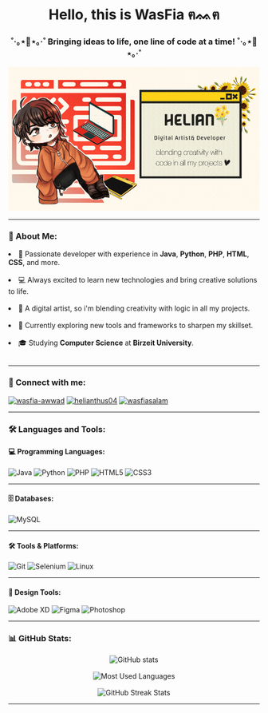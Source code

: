 <h1 align="center">Hello, this is WasFia ฅᨐฅ </h1>
<h3 align="center">˚‧｡⋆🌻⋆｡‧˚ Bringing ideas to life, one line of code at a time! ˚‧｡⋆🌻⋆｡‧˚</h3>

<p align="center">
  <img src="https://raw.githubusercontent.com/WasFia3/readmePic/main/ezgif-4FINALa4412566aa89.gif" alt="Your Image" width="600"/>
</p>


<hr>

<h3 align="left">🚀 About Me:</h3>
<p align="left"> 
<li>🌟 Passionate developer with experience in <strong>Java</strong>, <strong>Python</strong>, <strong>PHP</strong>, <strong>HTML</strong>, <strong>CSS</strong>, and more. </li><br>
<li>💻 Always excited to learn new technologies and bring creative solutions to life.</li> <br>
<li>🎨 A digital artist, so i'm blending creativity with logic in all my projects.</li> <br>
<li>🌱 Currently exploring new tools and frameworks to sharpen my skillset.</li> <br>
<li>🎓 Studying <strong>Computer Science</strong> at <strong>Birzeit University</strong>.</li> <br>
</p>
<hr>

<h3 align="left">🔗 Connect with me:</h3>
<p align="left">
<a href="https://linkedin.com/in/wasfia-awwad" target="blank"><img align="center" src="https://img.icons8.com/color/48/000000/linkedin.png" alt="wasfia-awwad" height="30" width="40" /></a>
<a href="https://instagram.com/helianthus04" target="blank"><img align="center" src="https://img.icons8.com/fluency/48/000000/instagram-new.png" alt="helianthus04" height="30" width="40" /></a>
<a href="https://www.hackerrank.com/wasfiasalam" target="blank"><img align="center" src="https://img.icons8.com/external-tal-revivo-color-tal-revivo/48/000000/external-hackerrank-is-a-technology-company-that-focuses-on-competitive-programming-logo-color-tal-revivo.png" alt="wasfiasalam" height="30" width="40" /></a>
</p>
<hr>

<h3 align="left">🛠️ Languages and Tools:</h3>


<h4>💻 Programming Languages:</h4>
<p align="left"> 
  <img src="https://img.icons8.com/color/48/000000/java-coffee-cup-logo.png" alt="Java" width="40" height="40"/> 
  <img src="https://img.icons8.com/fluency/48/000000/python.png" alt="Python" width="40" height="40"/> 
  <img src="https://img.icons8.com/color/48/000000/php.png" alt="PHP" width="40" height="40"/> 
  <img src="https://img.icons8.com/color/48/000000/html-5--v1.png" alt="HTML5" width="40" height="40"/> 
  <img src="https://img.icons8.com/color/48/000000/css3.png" alt="CSS3" width="40" height="40"/>
</p>
<hr>

<h4>🗄️ Databases:</h4>
<p align="left"> 
  <img src="https://img.icons8.com/color/48/000000/mysql-logo.png" alt="MySQL" width="40" height="40"/>
</p>
<hr>

<h4>🛠️ Tools & Platforms:</h4>
<p align="left"> 
  <img src="https://img.icons8.com/color/48/000000/git.png" alt="Git" width="40" height="40"/> 
  <img src="https://img.icons8.com/fluency/48/000000/selenium-test-automation.png" alt="Selenium" width="40" height="40"/> 
  <img src="https://img.icons8.com/color/48/000000/linux.png" alt="Linux" width="40" height="40"/>
</p>
<hr>

<h4>🎨 Design Tools:</h4>
<p align="left"> 
  <img src="https://img.icons8.com/color/48/000000/adobe-xd--v1.png" alt="Adobe XD" width="40" height="40"/> 
  <img src="https://img.icons8.com/color/48/000000/figma--v1.png" alt="Figma" width="40" height="40"/> 
  <img src="https://img.icons8.com/color/48/000000/adobe-photoshop--v1.png" alt="Photoshop" width="40" height="40"/>
</p>
<hr>
<h3 align="left">📊 GitHub Stats:</h3>

<!-- GitHub Stats Card -->
<p align="center">
  <img align="center" src="https://github-readme-stats.vercel.app/api?username=wasfia3&show_icons=true&theme=radical" alt="GitHub stats" />
</p>

<!-- Most-Used Languages -->
<p align="center">
  <img align="center" src="https://github-readme-stats.vercel.app/api/top-langs?username=wasfia3&show_icons=true&theme=radical&locale=en&layout=compact&langs_count=5" alt="Most Used Languages" />
</p>

<!-- Streak Stats -->
<p align="center">
  <img align="center" src="https://github-readme-streak-stats.herokuapp.com/?user=wasfia3&theme=radical" alt="GitHub Streak Stats" />
</p>
<hr>


